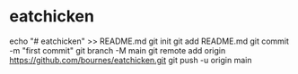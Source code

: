 # eatchicken

echo "# eatchicken" >> README.md
git init
git add README.md
git commit -m "first commit"
git branch -M main
git remote add origin https://github.com/bournes/eatchicken.git
git push -u origin main